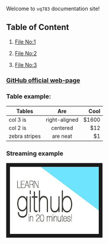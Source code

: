 Welcome to `vq783` documentation site!

## Table of Content

1. [File No:1](file1.md)

1. [File No:2](file2.md)

1. [File No:3](file3.md)

### [GitHub official web-page](https://github.com/)

### Table example:

| Tables        | Are           | Cool  |
| ------------- |:-------------:| -----:|
| col 3 is      | right-aligned | $1600 |
| col 2 is      | centered      |   $12 |
| zebra stripes | are neat      |    $1 |


### Streaming example

<a href="https://www.youtube.com/watch?v=0fKg7e37bQE" target="_blank"><img src="hqdefault.jpg" alt="IMAGE ALT TEXT HERE" width="240" height="180" border="10" /></a>